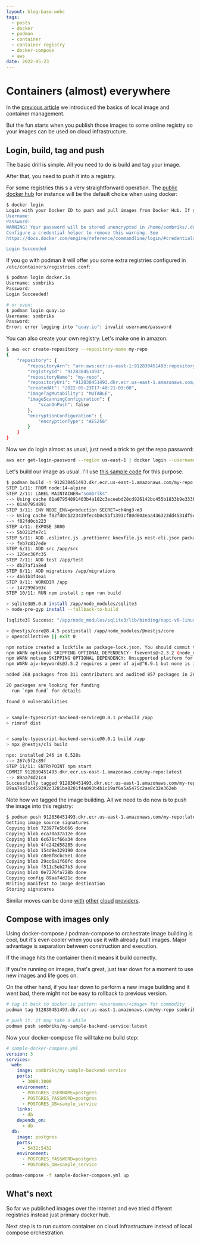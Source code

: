 ```yaml
---
layout: blog-base.webc
tags: 
  - posts
  - docker
  - podman
  - container
  - container registry
  - docker-compose
  - aws
date: 2022-05-23
---
```

# Containers (almost) everywhere

In the [previous article](#/blog/0030-containers-part-1.md) we introduced the
basics of local image and container management.

But the fun starts when you publish those images to some online registry so your
images can be used on cloud infrastructure.

## Login, build, tag and push

The basic drill is simple. All you need to do is build and tag your image.

After that, you need to push it into a registry.

For some registries this s a very straightforward operation. The
[public docker hub](https://hub.docker.com/) for instance will be the default
choice when using docker:

```bash
$ docker login 
Login with your Docker ID to push and pull images from Docker Hub. If you don't have a Docker ID, head over to https://hub.docker.com to create one.
Username: 
Password: 
WARNING! Your password will be stored unencrypted in /home/sombriks/.docker/config.json.
Configure a credential helper to remove this warning. See
https://docs.docker.com/engine/reference/commandline/login/#credentials-store

Login Succeeded
```

If you go with podman it will offer you some extra registries configured in
`/etc/containers/registries.conf`:

```bash
$ podman login docker.io
Username: sombriks
Password: 
Login Succeeded!

# or even:
$ podman login quay.io
Username: sombriks
Password: 
Error: error logging into "quay.io": invalid username/password
```

You can also create your own registry. Let's make one in amazon:

```bash
$ aws ecr create-repository --repository-name my-repo
{
    "repository": {
        "repositoryArn": "arn:aws:ecr:us-east-1:912830451493:repository/my-repo",
        "registryId": "912830451493",
        "repositoryName": "my-repo",
        "repositoryUri": "912830451493.dkr.ecr.us-east-1.amazonaws.com/my-repo",
        "createdAt": "2022-05-23T17:48:21-03:00",
        "imageTagMutability": "MUTABLE",
        "imageScanningConfiguration": {
            "scanOnPush": false
        },
        "encryptionConfiguration": {
            "encryptionType": "AES256"
        }
    }
}
```

Now we do login almost as usual, just need a trick to get the repo password:

```bash
aws ecr get-login-password --region us-east-1 | docker login --username AWS --password-stdin 912830451493.dkr.ecr.us-east-1.amazonaws.com 
```

Let's build our image as usual. I'll use
[this sample code](https://github.com/sombriks/sample-typescript-backend-service)
for this purpose.

```bash
$ podman build -t 912830451493.dkr.ecr.us-east-1.amazonaws.com/my-repo:latest .
STEP 1/11: FROM node:14-alpine
STEP 2/11: LABEL MAINTAINER="sombriks"
--> Using cache 01a07954891403b4a102c3eceebd28cd926142bc455b1833b9e333b37ffea5d8
--> 01a07954891
STEP 3/11: ENV NODE_ENV=production SECRET=ch4ng3-m3
--> Using cache f82fd0cb223439fec4b0c5bf1393cf80d603eaa436323dd4531df5c1f1f372b9
--> f82fd0cb223
STEP 4/11: EXPOSE 3000
--> 5b0212fe7c1
STEP 5/11: ADD .eslintrc.js .prettierrc knexfile.js nest-cli.json package.json tsconfig.build.json tsconfig.json /app/ 
--> feb7c817ede
STEP 6/11: ADD src /app/src
--> 126ec36fc35
STEP 7/11: ADD test /app/test
--> db27af1a8ed
STEP 8/11: ADD migrations /app/migrations
--> 4b61b3f4ea1
STEP 9/11: WORKDIR /app
--> 147299da03c
STEP 10/11: RUN npm install ; npm run build

> sqlite3@5.0.8 install /app/node_modules/sqlite3
> node-pre-gyp install --fallback-to-build

[sqlite3] Success: "/app/node_modules/sqlite3/lib/binding/napi-v6-linux-musl-x64/node_sqlite3.node" is installed via remote

> @nestjs/core@8.4.5 postinstall /app/node_modules/@nestjs/core
> opencollective || exit 0

npm notice created a lockfile as package-lock.json. You should commit this file.
npm WARN optional SKIPPING OPTIONAL DEPENDENCY: fsevents@~2.3.2 (node_modules/chokidar/node_modules/fsevents):
npm WARN notsup SKIPPING OPTIONAL DEPENDENCY: Unsupported platform for fsevents@2.3.2: wanted {"os":"darwin","arch":"any"} (current: {"os":"linux","arch":"x64"})
npm WARN ajv-keywords@3.5.2 requires a peer of ajv@^6.9.1 but none is installed. You must install peer dependencies yourself.

added 268 packages from 311 contributors and audited 857 packages in 28.242s

20 packages are looking for funding
  run `npm fund` for details

found 0 vulnerabilities


> sample-typescript-backend-service@0.0.1 prebuild /app
> rimraf dist


> sample-typescript-backend-service@0.0.1 build /app
> npx @nestjs/cli build

npx: installed 246 in 6.528s
--> 267c5f2c89f
STEP 11/11: ENTRYPOINT npm start
COMMIT 912830451493.dkr.ecr.us-east-1.amazonaws.com/my-repo:latest
--> 89aa74d21c4
Successfully tagged 912830451493.dkr.ecr.us-east-1.amazonaws.com/my-repo:latest
89aa74d21c459392c3281ba0201f4a093b4b1c19af6a5a5475c2ae8c32e362eb

```

Note how we tagged the image building. All we need to do now is to push the
image into this registry:

```bash
$ podman push 912830451493.dkr.ecr.us-east-1.amazonaws.com/my-repo:latest
Getting image source signatures
Copying blob 723977e5b666 done  
Copying blob eca70a37a12e done  
Copying blob 6c676cf66a34 done  
Copying blob 4fc242d58285 done  
Copying blob 154d9e329190 done  
Copying blob c8e8f8cbc5e1 done  
Copying blob 29cc6a1f60fc done  
Copying blob f511c5eb27b3 done  
Copying blob 0e7276fa728b done  
Copying config 89aa74d21c done  
Writing manifest to image destination
Storing signatures
```

Similar moves can be done
[with](https://devcenter.heroku.com/articles/container-registry-and-runtime)
[other](https://cloud.google.com/container-registry/docs/pushing-and-pulling)
[cloud](https://docs.microsoft.com/en-us/azure/container-registry/container-registry-get-started-docker-cli?tabs=azure-cli)
[providers](https://docs.digitalocean.com/products/container-registry/quickstart/).

## Compose with images only

Using docker-compose / podman-compose to orchestrate image building is cool, but
it's even cooler when you use it with already built images. Major advantage is
separation between construction and execution.

If the image hits the container then it means it build correctly.

If you're running on images, that's great, just tear down for a moment to use
new images and life goes on.

On the other hand, if you tear down to perform a new image building and it went
bad, there might not be easy to rollback to previous version.

```bash
# tag it back to docker.io pattern <username>/<image> for commodity
podman tag 912830451493.dkr.ecr.us-east-1.amazonaws.com/my-repo sombriks/my-sample-backend-service

# push it. it may take a while
podman push sombriks/my-sample-backend-service:latest 
```

Now your docker-compose file will take no build step:

```yml
# sample-docker-compose.yml
version: 3
services:
  web:
    image: sombriks/my-sample-backend-service
    ports:
      - 3000:3000
    environment:
      - POSTGRES_USERNAME=postgres
      - POSTGRES_PASSWORD=postgres
      - POSTGRES_DB=sample_service
    links:
      - db
    depends_on:
      - db
  db:
    image: postgres
    ports:
      - 5432:5432
    environment:
      - POSTGRES_PASSWORD=postgres
      - POSTGRES_DB=sample_service
```

```bash
podman-compose -f sample-docker-compose.yml up
```

## What's next

So far we published images over the internet and eve tried different registries
instead just primary docker hub.

Next step is to run custom container on cloud infrastructure instead of local
compose orchestration.
